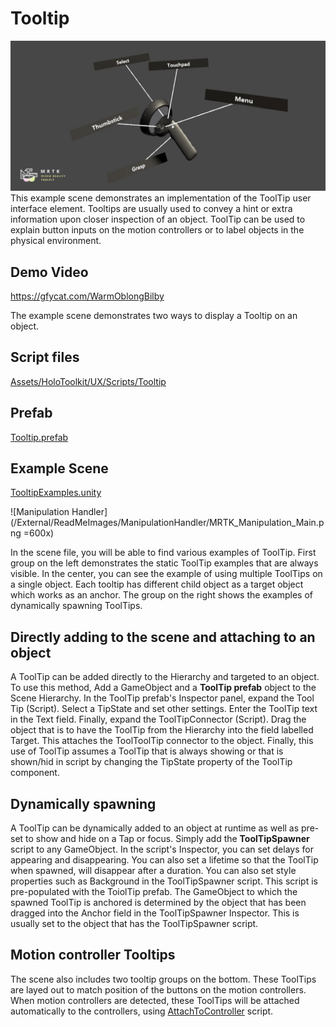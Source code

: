 # Tooltip
![Tooltip](/External/ReadMeImages/Tooltip/MRTK_Tooltip_Main.png)
This example scene demonstrates an implementation of the ToolTip user interface element. Tooltips are usually used to convey a hint or extra information upon closer inspection of an object. ToolTip can be used to explain button inputs on the motion controllers or to label objects in the physical environment.

## Demo Video
https://gfycat.com/WarmOblongBilby

The example scene demonstrates two ways to display a Tooltip on an object.

## Script files
[Assets/HoloToolkit/UX/Scripts/Tooltip](/Assets/HoloToolkit/UX/Scripts/Tooltip)

## Prefab
[Tooltip.prefab](/Assets/HoloToolkit/UX/Prefabs/ToolTip.prefab)

## Example Scene
[TooltipExamples.unity](/Assets/\MixedRealityToolkit.Examples/Demos/UX/Scenes/TooltipExamples.unity)

![Manipulation Handler](/External/ReadMeImages/ManipulationHandler/MRTK_Manipulation_Main.png =600x)

In the scene file, you will be able to find various examples of ToolTip. First group on the left demonstrates the static ToolTip examples that are always visible. In the center, you can see the example of using multiple ToolTips on a single object. Each tooltip has different child object as a target object which works as an anchor. The group on the right shows the examples of dynamically spawning ToolTips.


## Directly adding to the scene and attaching to an object
A ToolTip can be added directly to the Hierarchy and targeted to an object. To use this method, Add a GameObject and a **ToolTip prefab** object to the Scene Hierarchy. In the ToolTip prefab's Inspector panel, expand the Tool Tip (Script). Select a TipState and set other settings. Enter the ToolTip text in the Text field. Finally, expand the ToolTipConnector (Script). Drag the object that is to have the ToolTip from the Hierarchy into the field labelled Target. This attaches the ToolToolTip connector to the object. Finally, this use of ToolTip assumes a ToolTip that is always showing or that is shown/hid in script by changing the TipState property of the ToolTip component.

 
## Dynamically spawning
A ToolTip can be dynamically added to an object at runtime as well as pre-set to show and hide on a Tap or focus. Simply add the **ToolTipSpawner** script to any GameObject. In the script's Inspector, you can set delays for appearing and disappearing. You can also set a lifetime so that the ToolTip when spawned, will disappear after a duration. You can also set style properties such as Background in the ToolTipSpawner script. This script is pre-populated with the ToiolTip prefab. The GameObject to which the spawned ToolTip is anchored is determined by the object that has been dragged into the Anchor field in the ToolTipSpawner Inspector. This is usually set to the object that has the ToolTipSpawner script.


## Motion controller Tooltips
The scene also includes two tooltip groups on the bottom. These ToolTips are layed out to match position of the buttons on the motion controllers. When motion controllers are detected, these ToolTips will be attached automatically to the controllers, using [AttachToController](/Assets/MixedRealityToolkit/InputModule/Scripts/Utilities/AttachToController.cs) script.

